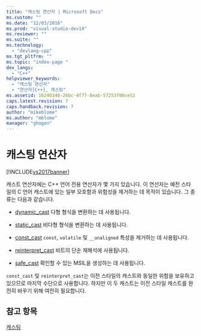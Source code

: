 ```yaml
---
title: "캐스팅 연산자 | Microsoft Docs"
ms.custom: ""
ms.date: "12/03/2016"
ms.prod: "visual-studio-dev14"
ms.reviewer: ""
ms.suite: ""
ms.technology: 
  - "devlang-cpp"
ms.tgt_pltfrm: ""
ms.topic: "index-page "
dev_langs: 
  - "C++"
helpviewer_keywords: 
  - "캐스팅 연산자"
  - "연산자[C++], 캐스팅"
ms.assetid: 16240348-26bc-4f77-8eab-57253f00ce52
caps.latest.revision: 7
caps.handback.revision: 7
author: "mikeblome"
ms.author: "mblome"
manager: "ghogen"
---
```

# 캐스팅 연산자
[!INCLUDE[vs2017banner](../assembler/inline/includes/vs2017banner.md)]

캐스트 연산자에는 C\+\+ 언어 전용 연산자가 몇 가지 있습니다.  이 연산자는 예전 스타일의 C 언어 캐스트에 있는 일부 모호함과 위험성을 제거하는 데 목적이 있습니다.  그 종류는 다음과 같습니다.  
  
-   [dynamic\_cast](../cpp/dynamic-cast-operator.md) 다형 형식을 변환하는 데 사용됩니다.  
  
-   [static\_cast](../cpp/static-cast-operator.md) 비다형 형식을 변환하는 데 사용됩니다.  
  
-   [const\_cast](../cpp/const-cast-operator.md) `const`, `volatile` 및 `__unaligned` 특성을 제거하는 데 사용됩니다.  
  
-   [reinterpret\_cast](../cpp/reinterpret-cast-operator.md) 비트의 단순 재해석에 사용됩니다.  
  
-   [safe\_cast](../windows/safe-cast-cpp-component-extensions.md) 확인할 수 있는 MSIL을 생성하는 데 사용됩니다.  
  
 `const_cast` 및 `reinterpret_cast`는 이전 스타일의 캐스트와 동일한 위험을 보유하고 있으므로 마지막 수단으로 사용합니다.  하지만 이 두 캐스트는 이전 스타일 캐스트를 완전히 바꾸기 위해 여전히 필요합니다.  
  
## 참고 항목  
 [캐스팅](../cpp/casting.md)